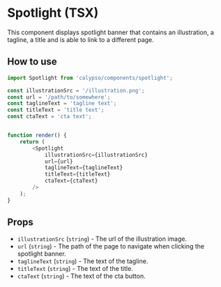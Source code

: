 # Spotlight (TSX)

This component displays spotlight banner that contains an illustration, a tagline, a title and is able to link to a different page.

## How to use

```js
import Spotlight from 'calypso/components/spotlight';

const illustrationSrc = '/illustration.png';
const url = '/path/to/somewhere';
const taglineText = 'tagline text';
const titleText = 'title text';
const ctaText = 'cta text';


function render() {
	return (
		<Spotlight
			illustrationSrc={illustrationSrc}
			url={url}
			taglineText={taglineText}
			titleText={titleText}
			ctaText={ctaText}
		/>
	);
}
```

## Props

- `illustrationSrc` (`string`) - The url of the illustration image.
- `url` (`string`) - The path of the page to navigate when clicking the spotlight banner.
- `taglineText` (`string`) - The text of the tagline.
- `titleText` (`string`) - The text of the title.
- `ctaText` (`string`) - The text of the cta button.
